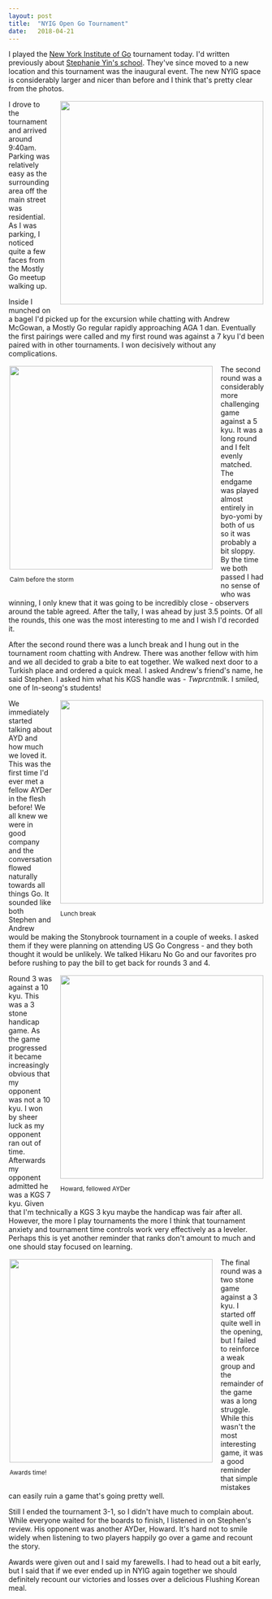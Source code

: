 ```yaml
---
layout: post
title:  "NYIG Open Go Tournament"
date:   2018-04-21
---
```


I played the [New York Institute of Go](http://ny-go.org) tournament today. I'd written
previously about
[Stephanie Yin's school](http://swannodette.github.io/baduk//2016/11/17/go-friends.html). They've
since moved to a new location and this tournament was the inaugural
event. The new NYIG space is considerably larger and nicer than before
and I think that's pretty clear from the photos.

<image style="float: right; align: center; padding: 2px;
margin-bottom: 0.5em; margin-left: 1em;" width="400" src="http://swannodette.github.io/baduk/assets/images/nyig.png" />

I drove to the tournament and arrived around 9:40am. Parking was
relatively easy as the surrounding area off the main street was
residential. As I was parking, I noticed quite a few faces from the
Mostly Go meetup walking up.

Inside I munched on a bagel I'd picked up for the excursion while chatting
with Andrew McGowan, a Mostly Go regular rapidly approaching
AGA 1 dan. Eventually the first pairings were called and my first round
was against a 7 kyu I'd been paired with in other tournaments.
I won decisively without any complications.

<div style="float:left; align: center; padding: 2px; margin-right: 1em;">
<image width="400" src="http://swannodette.github.io/baduk/assets/images/waiting.png" />
<p style="font-size: 12px; margin: 1em 0;">Calm before the storm</p>
</div>

The second round was a considerably more challenging game against a 5
kyu. It was a long round and I felt evenly matched. The endgame was
played almost entirely in byo-yomi by both of us so it was probably a
bit sloppy. By the time we both passed I had no sense of who was
winning, I only knew that it was going to be incredibly close -
observers around the table agreed. After the tally, I was ahead by
just 3.5 points. Of all the rounds, this one was the most interesting
to me and I wish I'd recorded it.

After the second round there was a lunch break and I hung out in the
tournament room chatting with Andrew. There was another fellow with
him and we all decided to grab a bite to eat together. We walked next
door to a Turkish place and ordered a quick meal. I asked Andrew's
friend's name, he said Stephen. I asked him what his KGS handle was -
*Twprcntmlk*. I smiled, one of In-seong's students!

<div style="float:right; align: center; padding: 2px; margin-left: 1em;">
<image width="400" src="http://swannodette.github.io/baduk/assets/images/halftime.png" />
<p style="font-size: 12px; margin: 1em 0;">Lunch break</p>
</div>

We immediately started talking about AYD and how much we loved
it. This was the first time I'd ever met a fellow AYDer in the flesh
before! We all knew we were in good company and the conversation
flowed naturally towards all things Go. It sounded like both Stephen
and Andrew would be making the Stonybrook tournament in a couple of
weeks. I asked them if they were planning on attending US Go
Congress - and they both thought it would be unlikely. We talked
Hikaru No Go and our favorites pro before rushing to pay the bill to
get back for rounds 3 and 4.

<div style="float:right; align: center; padding: 2px; margin-left: 1em;">
<image width="400" src="http://swannodette.github.io/baduk/assets/images/houth.png" />
<p style="font-size: 12px; margin: 1em 0;">Howard, fellowed AYDer</p>
</div>

Round 3 was against a 10 kyu. This was a 3 stone handicap game. As the
game progressed it became increasingly obvious that my opponent was
not a 10 kyu. I won by sheer luck as my opponent ran out of
time. Afterwards my opponent admitted he was a KGS 7 kyu. Given that
I'm technically a KGS 3 kyu maybe the handicap was fair after
all. However, the more I play tournaments the more I think that
tournament anxiety and tournament time controls work very effectively
as a leveler. Perhaps this is yet another reminder that ranks don't
amount to much and one should stay focused on learning.

<div style="float:left; align: center; padding: 2px; margin-right: 1em;">
<image width="400" src="http://swannodette.github.io/baduk/assets/images/awards.png" />
<p style="font-size: 12px; margin: 1em 0;">Awards time!</p>
</div>

The final round was a two stone game against a 3 kyu. I
started off quite well in the opening, but I failed to reinforce a
weak group and the remainder of the game was a long struggle. While
this wasn't the most interesting game, it was a good reminder that simple
mistakes can easily ruin a game that's going pretty well.

Still I ended the tournament 3-1, so I didn't have much to complain
about. While everyone waited for the boards to finish, I listened in
on Stephen's review. His opponent was another AYDer, Howard. It's hard
not to smile widely when listening to two players happily go over a game
and recount the story.

Awards were given out and I said my farewells. I had to head out a bit
early, but I said that if we ever ended up in NYIG again together we
should definitely recount our victories and losses over a delicious
Flushing Korean meal.
